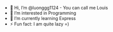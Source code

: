 - 👋 Hi, I’m @luonggg1124 - You can call me Louis
- 👀 I’m interested in Programming
- 🌱 I’m currently learning Express
- ⚡ Fun fact: I am quite lazy =)


